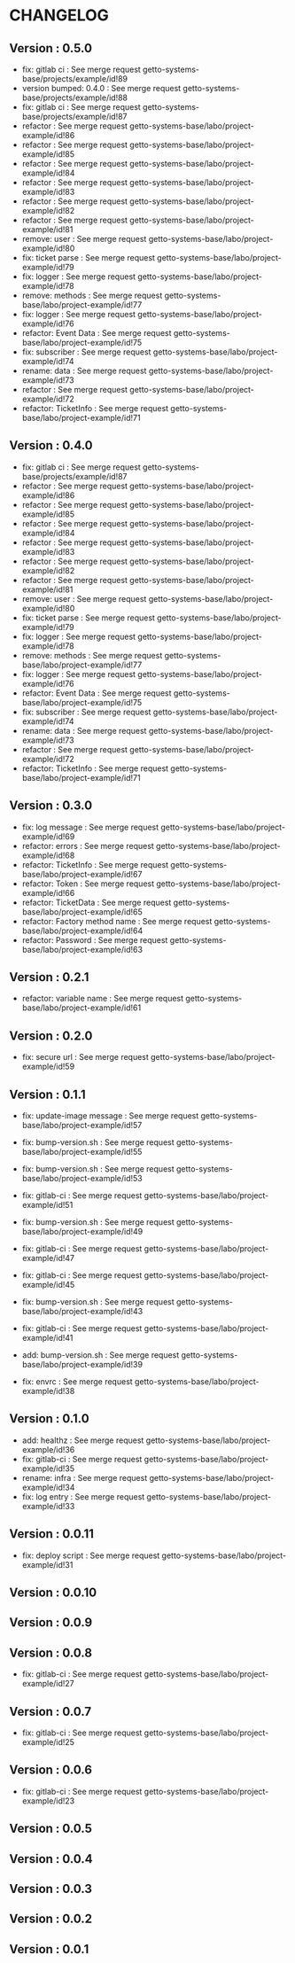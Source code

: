# CHANGELOG

## Version : 0.5.0

- fix: gitlab ci : See merge request getto-systems-base/projects/example/id!89
- version bumped: 0.4.0 : See merge request getto-systems-base/projects/example/id!88
- fix: gitlab ci : See merge request getto-systems-base/projects/example/id!87
- refactor : See merge request getto-systems-base/labo/project-example/id!86
- refactor : See merge request getto-systems-base/labo/project-example/id!85
- refactor : See merge request getto-systems-base/labo/project-example/id!84
- refactor : See merge request getto-systems-base/labo/project-example/id!83
- refactor : See merge request getto-systems-base/labo/project-example/id!82
- refactor : See merge request getto-systems-base/labo/project-example/id!81
- remove: user : See merge request getto-systems-base/labo/project-example/id!80
- fix: ticket parse : See merge request getto-systems-base/labo/project-example/id!79
- fix: logger : See merge request getto-systems-base/labo/project-example/id!78
- remove: methods : See merge request getto-systems-base/labo/project-example/id!77
- fix: logger : See merge request getto-systems-base/labo/project-example/id!76
- refactor: Event Data : See merge request getto-systems-base/labo/project-example/id!75
- fix: subscriber : See merge request getto-systems-base/labo/project-example/id!74
- rename: data : See merge request getto-systems-base/labo/project-example/id!73
- refactor : See merge request getto-systems-base/labo/project-example/id!72
- refactor: TicketInfo : See merge request getto-systems-base/labo/project-example/id!71


## Version : 0.4.0

- fix: gitlab ci : See merge request getto-systems-base/projects/example/id!87
- refactor : See merge request getto-systems-base/labo/project-example/id!86
- refactor : See merge request getto-systems-base/labo/project-example/id!85
- refactor : See merge request getto-systems-base/labo/project-example/id!84
- refactor : See merge request getto-systems-base/labo/project-example/id!83
- refactor : See merge request getto-systems-base/labo/project-example/id!82
- refactor : See merge request getto-systems-base/labo/project-example/id!81
- remove: user : See merge request getto-systems-base/labo/project-example/id!80
- fix: ticket parse : See merge request getto-systems-base/labo/project-example/id!79
- fix: logger : See merge request getto-systems-base/labo/project-example/id!78
- remove: methods : See merge request getto-systems-base/labo/project-example/id!77
- fix: logger : See merge request getto-systems-base/labo/project-example/id!76
- refactor: Event Data : See merge request getto-systems-base/labo/project-example/id!75
- fix: subscriber : See merge request getto-systems-base/labo/project-example/id!74
- rename: data : See merge request getto-systems-base/labo/project-example/id!73
- refactor : See merge request getto-systems-base/labo/project-example/id!72
- refactor: TicketInfo : See merge request getto-systems-base/labo/project-example/id!71


## Version : 0.3.0

- fix: log message : See merge request getto-systems-base/labo/project-example/id!69
- refactor: errors : See merge request getto-systems-base/labo/project-example/id!68
- refactor: TicketInfo : See merge request getto-systems-base/labo/project-example/id!67
- refactor: Token : See merge request getto-systems-base/labo/project-example/id!66
- refactor: TicketData : See merge request getto-systems-base/labo/project-example/id!65
- refactor: Factory method name : See merge request getto-systems-base/labo/project-example/id!64
- refactor: Password : See merge request getto-systems-base/labo/project-example/id!63


## Version : 0.2.1

- refactor: variable name : See merge request getto-systems-base/labo/project-example/id!61


## Version : 0.2.0

- fix: secure url : See merge request getto-systems-base/labo/project-example/id!59


## Version : 0.1.1

- fix: update-image message : See merge request getto-systems-base/labo/project-example/id!57
- fix: bump-version.sh : See merge request getto-systems-base/labo/project-example/id!55
- fix: bump-version.sh : See merge request getto-systems-base/labo/project-example/id!53
- fix: gitlab-ci : See merge request getto-systems-base/labo/project-example/id!51
- fix: bump-version.sh : See merge request getto-systems-base/labo/project-example/id!49
- fix: gitlab-ci : See merge request getto-systems-base/labo/project-example/id!47
- fix: gitlab-ci : See merge request getto-systems-base/labo/project-example/id!45
- fix: bump-version.sh : See merge request getto-systems-base/labo/project-example/id!43

- fix: gitlab-ci : See merge request getto-systems-base/labo/project-example/id!41
- add: bump-version.sh : See merge request getto-systems-base/labo/project-example/id!39
- fix: envrc : See merge request getto-systems-base/labo/project-example/id!38



## Version : 0.1.0

- add: healthz : See merge request getto-systems-base/labo/project-example/id!36
- fix: gitlab-ci : See merge request getto-systems-base/labo/project-example/id!35
- rename: infra : See merge request getto-systems-base/labo/project-example/id!34
- fix: log entry : See merge request getto-systems-base/labo/project-example/id!33


## Version : 0.0.11

- fix: deploy script : See merge request getto-systems-base/labo/project-example/id!31


## Version : 0.0.10



## Version : 0.0.9



## Version : 0.0.8

- fix: gitlab-ci : See merge request getto-systems-base/labo/project-example/id!27


## Version : 0.0.7

- fix: gitlab-ci : See merge request getto-systems-base/labo/project-example/id!25


## Version : 0.0.6

- fix: gitlab-ci : See merge request getto-systems-base/labo/project-example/id!23


## Version : 0.0.5



## Version : 0.0.4



## Version : 0.0.3



## Version : 0.0.2



## Version : 0.0.1


